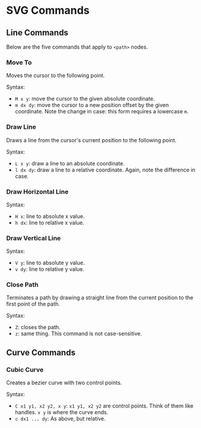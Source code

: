 # SVG Commands

## Line Commands

Below are the five commands that apply to `<path>` nodes.

### Move To

Moves the cursor to the following point.

Syntax:

- `M x y`: move the cursor to the given absolute coordinate.
- `m dx dy`: move the cursor to a new position offset by the given coordinate. Note the change in case: this form requires a lowercase `m`.

### Draw Line

Draws a line from the cursor's current position to the following point.

Syntax:

- `L x y`: draw a line to an absolute coordinate.
- `l dx dy`: draw a line to a relative coordinate. Again, note the difference in case.

### Draw Horizontal Line

Syntax:

- `H x`: line to absolute x value.
- `h dx`: line to relative x value.

### Draw Vertical Line

Syntax:

- `V y`: line to absolute y value.
- `v dy`: line to relative y value.

### Close Path

Terminates a path by drawing a straight line from the current position to the first point of the path.

Syntax:

- `Z`: closes the path.
- `z`: same thing. This command is not case-sensitive.

## Curve Commands

### Cubic Curve

Creates a bezier curve with two control points.

Syntax:

- `C x1 y1, x2 y2, x y`: `x1 y1, x2 y2` are control points. Think of them like handles. `x y` is where the curve ends.
- `c dx1 ... dy`: As above, but relative.
